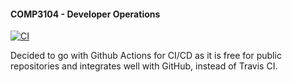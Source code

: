 #### COMP3104 - Developer Operations

[![CI](https://github.com/A-Shalchian/COMP3104/actions/workflows/ci.yml/badge.svg)](https://github.com/A-Shalchian/COMP3104/actions/workflows/ci.yml)

Decided to go with Github Actions for CI/CD as it is free for public repositories and integrates well with GitHub, instead of Travis CI.